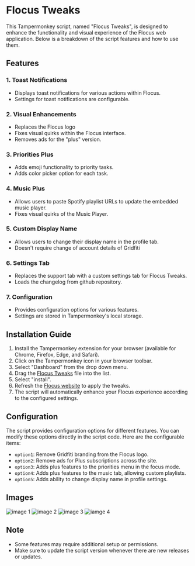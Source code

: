 # Flocus Tweaks

This Tampermonkey script, named "Flocus Tweaks", is designed to enhance the functionality and visual experience of the Flocus web application. Below is a breakdown of the script features and how to use them.

## Features

### 1. Toast Notifications
- Displays toast notifications for various actions within Flocus.
- Settings for toast notifications are configurable.

### 2. Visual Enhancements
- Replaces the Flocus logo
- Fixes visual quirks within the Flocus interface.
- Removes ads for the "plus" version.

### 3. Priorities Plus
- Adds emoji functionality to priority tasks.
- Adds color picker option for each task.

### 4. Music Plus
- Allows users to paste Spotify playlist URLs to update the embedded music player.
- Fixes visual quirks of the Music Player.

### 5. Custom Display Name
- Allows users to change their display name in the profile tab.
- Doesn't require change of account details of Gridfiti

### 6. Settings Tab
- Replaces the support tab with a custom settings tab for Flocus Tweaks.
- Loads the changelog from github repository.

### 7. Configuration
- Provides configuration options for various features.
- Settings are stored in Tampermonkey's local storage.

## Installation Guide

1. Install the Tampermonkey extension for your browser (available for Chrome, Firefox, Edge, and Safari).
2. Click on the Tampermonkey icon in your browser toolbar.
3. Select "Dashboard" from the drop down menu.
4. Drag the [Flocus Tweaks](https://github.com/torin-stephen/FlocusTweaks/releases/latest) file into the list.
5. Select "install".
6. Refresh the [Flocus website](https://app.flocus.com/) to apply the tweaks.
5. The script will automatically enhance your Flocus experience according to the configured settings.

## Configuration

The script provides configuration options for different features. You can modify these options directly in the script code. Here are the configurable items:

- `option1`: Remove Gridfiti branding from the Flocus logo.
- `option2`: Remove ads for Plus subscriptions across the site.
- `option3`: Adds plus features to the priorities menu in the focus mode.
- `option4`: Adds plus features to the music tab, allowing custom playlists.
- `option5`: Adds ability to change display name in profile settings.

## Images

![image 1](https://raw.githubusercontent.com/torin-stephen/FlocusTweaks/main/assets/sc1.png)
![image 2](https://raw.githubusercontent.com/torin-stephen/FlocusTweaks/main/assets/sc2.png)
![image 3](https://raw.githubusercontent.com/torin-stephen/FlocusTweaks/main/assets/sc3.png)
![iamge 4](https://raw.githubusercontent.com/torin-stephen/FlocusTweaks/main/assets/sc4.png)

## Note

- Some features may require additional setup or permissions.
- Make sure to update the script version whenever there are new releases or updates.
